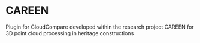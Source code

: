 # CAREEN
Plugin for CloudCompare developed within the research project CAREEN for 3D point cloud processing in heritage constructions
